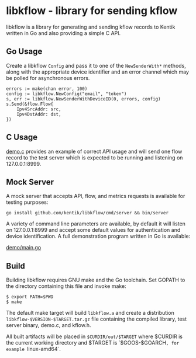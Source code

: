 # libkflow - library for sending kflow

libkflow is a library for generating and sending kflow records to Kentik
written in Go and also providing a simple C API.

## Go Usage

Create a libkflow `Config` and pass it to one of the `NewSenderWith*`
methods, along with the appropriate device identifier and an error
channel which may be polled for asynchronous errors.

    errors := make(chan error, 100)
    config := libkflow.NewConfig("email", "token")
    s, err := libkflow.NewSenderWithDeviceID(0, errors, config)
	s.Send(&flow.Flow{
		Ipv4SrcAddr: src,
		Ipv4DstAddr: dst,
	})

## C Usage

[demo.c](demo.c) provides an example of correct API usage and will send
one flow record to the test server which is expected to be running and
listening on 127.0.0.1:8999.

## Mock Server

A mock server that accepts API, flow, and metrics requests is available
for testing purposes:

    go install github.com/kentik/libkflow/cmd/server && bin/server

A variety of command line parameters are available, by default it will
listen on 127.0.0.1:8999 and accept some default values for
authentication and device identification. A full demonstration program
written in Go is available:

[demo/main.go](src/github.com/kentik/libkflow/cmd/demo/main.go)

## Build

Building libkflow requires GNU make and the Go toolchain. Set GOPATH to
the directory containing this file and invoke make:

    $ export PATH=$PWD
    $ make

The default make target will build `libkflow.a` and create a distribution
`libkflow-$VERSION-$TARGET.tar.gz` file containing the compiled library,
test server binary, demo.c, and kflow.h.

All built artifacts will be placed in `$CURDIR/out/$TARGET` where $CURDIR
is the current working directory and $TARGET is `$GOOS-$GOARCH`, for
example `linux-amd64`.
